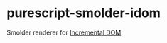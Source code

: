 # purescript-smolder-idom

Smolder renderer for [Incremental DOM](https://github.com/google/incremental-dom).
